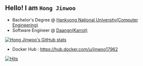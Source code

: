 ## Hello! I am `Hong Jinwoo`

- Bachelor's Degree @ [Hankyong National University(Computer Engineering)](www.hknu.ac.kr)
- Software Engineer @ [Daangn(Karrot)](https://daangn.com)

[![Hong Jinwoo's GitHub stats](https://github-readme-stats.vercel.app/api?username=jinwoo1225)](https://github.com/anuraghazra/github-readme-stats)
- Docker Hub : https://hub.docker.com/u/jinwoo17962
  
[![Hits](https://hits.seeyoufarm.com/api/count/incr/badge.svg?url=https%3A%2F%2Fgithub.com%2Fjinwoo1225%2Fjinwoo1225&count_bg=%2379C83D&title_bg=%23555555&icon=&icon_color=%23E7E7E7&title=hits&edge_flat=false)](https://hits.seeyoufarm.com)
  
<!--
**jinwoo1225/jinwoo1225** is a ✨ _special_ ✨ repository because its `README.md` (this file) appears on your GitHub profile.

Here are some ideas to get you started:

- 🔭 I’m currently working on ...

- 👯 I’m looking to collaborate on ...
- 🤔 I’m looking for help with ...
- 💬 Ask me about ...
- 📫 How to reach me: ...
- 😄 Pronouns: ...
- ⚡ Fun fact: ...
-->
<!-- 
  - What I learned from university ✍️
    1. `Advanced Programming 1(2019)` Learned about C++, Object Oriented Programming
    2. `Advanced Programming 2(2019)` Learned about Python
    3. `System Programming(2019)` Learned about Linux, shell programming
    4. `Data Structure(2019)` Learned about List, Queue, Stack, Binary tree, Hash table
    5. `Data Science(2019)` Learned about Numpy, Pyplot, MatPlotLib
    6. `Algorithm(2019)` Learned about Sorting, Selection, Binary search tree, Hashing, Mutually exclusive set, Dynamic programming, Graph, Greedy algorithm, String-searching algorithm, NP-complete
    7. `Computer Structure(2020)` Learned about CPU structure and function, Arithmetic and logic computing, Control unit, Memory, System bus, I/O, Interrupt
    8. `Artificial Intelligence with Programming(2020)` Learned about AI by using Tensor Flow
    9. `Operating System(2020)` Learned about Process, Thread, Mutual exclusion, Process synchronization, Deadlock, Process scheduling, Memory management
    10. `Internet on Things(2020)` Learned about Cross-Compile, Making device driver, Kernel Porting -->
